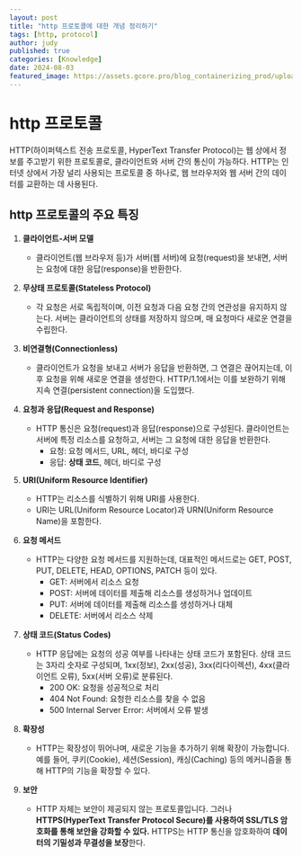 ```yaml
---
layout: post
title: "http 프로토콜에 대한 개념 정리하기"
tags: [http, protocol]
author: judy
published: true
categories: [Knowledge]
date: 2024-08-03
featured_image: https://assets.gcore.pro/blog_containerizing_prod/uploads/2023/02/lg-2.png
---
```


# http 프로토콜

HTTP(하이퍼텍스트 전송 프로토콜, HyperText Transfer Protocol)는 웹 상에서 정보를 주고받기 위한 프로토콜로, 클라이언트와 서버 간의 통신이 가능하다. HTTP는 인터넷 상에서 가장 널리 사용되는 프로토콜 중 하나로, 웹 브라우저와 웹 서버 간의 데이터를 교환하는 데 사용된다.

## http 프로토콜의 주요 특징

1. **클라이언트-서버 모델**
    - 클라이언트(웹 브라우저 등)가 서버(웹 서버)에 요청(request)을 보내면, 서버는 요청에 대한 응답(response)을 반환한다.

2. **무상태 프로토콜(Stateless Protocol)**
    - 각 요청은 서로 독립적이며, 이전 요청과 다음 요청 간의 연관성을 유지하지 않는다. 서버는 클라이언트의 상태를 저장하지 않으며, 매 요청마다 새로운 연결을 수립한다.

3. **비연결형(Connectionless)**
    - 클라이언트가 요청을 보내고 서버가 응답을 반환하면, 그 연결은 끊어지는데, 이후 요청을 위해 새로운 연결을 생성한다. HTTP/1.1에서는 이를 보완하기 위해 지속 연결(persistent connection)을 도입했다.

4. **요청과 응답(Request and Response)**
    - HTTP 통신은 요청(request)과 응답(response)으로 구성된다. 클라이언트는 서버에 특정 리소스를 요청하고, 서버는 그 요청에 대한 응답을 반환한다. 
        - 요청: 요청 메서드, URL, 헤더, 바디로 구성
        - 응답: **상태 코드**, 헤더, 바디로 구성

5. **URI(Uniform Resource Identifier)**
    - HTTP는 리소스를 식별하기 위해 URI를 사용한다. 
    - URI는 URL(Uniform Resource Locator)과 URN(Uniform Resource Name)을 포함한다.

6. **요청 메서드**
    - HTTP는 다양한 요청 메서드를 지원하는데, 대표적인 메서드로는 GET, POST, PUT, DELETE, HEAD, OPTIONS, PATCH 등이 있다.
        - GET: 서버에서 리소스 요청
        - POST: 서버에 데이터를 제출해 리소스를 생성하거나 업데이트
        - PUT: 서버에 데이터를 제출해 리소스를 생성하거나 대체
        - DELETE: 서버에서 리소스 삭제

7. **상태 코드(Status Codes)**
    - HTTP 응답에는 요청의 성공 여부를 나타내는 상태 코드가 포함된다. 상태 코드는 3자리 숫자로 구성되며, 1xx(정보), 2xx(성공), 3xx(리다이렉션), 4xx(클라이언트 오류), 5xx(서버 오류)로 분류된다.
        - 200 OK: 요청을 성공적으로 처리
        - 404 Not Found: 요청한 리소스를 찾을 수 없음
        - 500 Internal Server Error: 서버에서 오류 발생

8. **확장성**
    - HTTP는 확장성이 뛰어나며, 새로운 기능을 추가하기 위해 확장이 가능합니다. 예를 들어, 쿠키(Cookie), 세션(Session), 캐싱(Caching) 등의 메커니즘을 통해 HTTP의 기능을 확장할 수 있다.

9. **보안**
    - HTTP 자체는 보안이 제공되지 않는 프로토콜입니다. 그러나 **HTTPS(HyperText Transfer Protocol Secure)를 사용하여 SSL/TLS 암호화를 통해 보안을 강화할 수 있다.** HTTPS는 HTTP 통신을 암호화하여 **데이터의 기밀성과 무결성을 보장**한다.